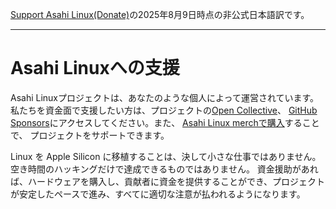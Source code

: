 [Support Asahi Linux(Donate)](https://asahilinux.org/support/)の2025年8月9日時点の非公式日本語訳です。
 
---
# Asahi Linuxへの支援
Asahi Linuxプロジェクトは、あなたのような個人によって運営されています。私たちを資金面で支援したい方は、プロジェクトの[Open Collective](https://opencollective.com/asahilinux)、
[GitHub Sponsors](https://github.com/sponsors/AsahiLinux)にアクセスしてください。また、 [Asahi Linux merchで購入](https://github.com/asfdrwe/asahi-linux-translations/blob/main/merch.md)することで、
プロジェクトをサポートできます。

Linux を Apple Silicon に移植することは、決して小さな仕事ではありません。空き時間のハッキングだけで達成できるものではありません。
資金援助があれば、ハードウェアを購入し、貢献者に資金を提供することができ、プロジェクトが安定したペースで進み、すべてに適切な注意が払われるようになります。
